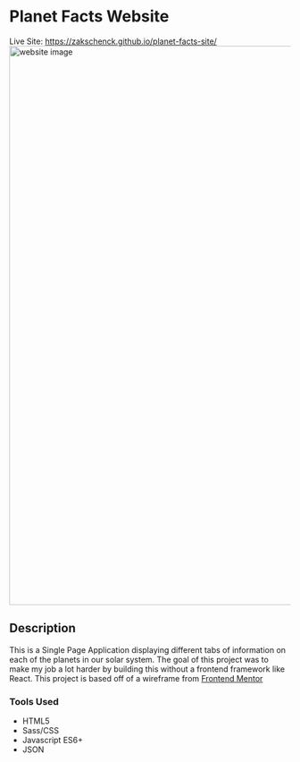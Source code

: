 # Planet Facts Website 

Live Site: https://zakschenck.github.io/planet-facts-site/
<img width="1000" alt="website image" src="https://user-images.githubusercontent.com/91504668/168119831-1237e79c-dfbf-49d8-af16-8083d81c268c.png">

## Description

This is a Single Page Application displaying different tabs of information on each of the planets in our solar system. The goal of this project was to make my job a lot harder by building this without a frontend framework like React. This project is based off of a wireframe from <a href="https://www.frontendmentor.io/challenges/planets-fact-site-gazqN8w_f" target="_blank">Frontend Mentor</a>

### Tools Used

* HTML5
* Sass/CSS
* Javascript ES6+
* JSON

